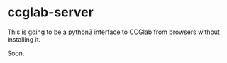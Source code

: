 # ccglab-server
This is going to be a python3 interface to CCGlab from browsers  without installing it.

Soon.
